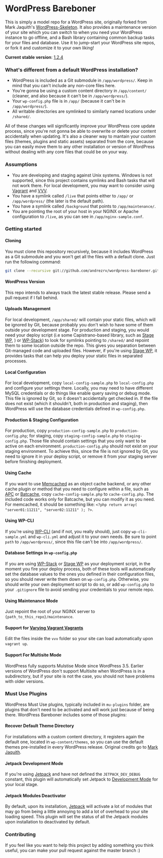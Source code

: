 # WordPress Bareboner

This is simply a model repo for a WordPress site, originally forked from Mark Jaquith's [WordPress-Skeleton](https://github.com/markjaquith/WordPress-Skeleton). It also provides a maintenance version of your site which you can switch to when you need your WordPress instance to go offline, and a Bash library containing common backup tasks for your files and database. Use it to jump-start your WordPress site repos, or fork it and customize it to your own liking!

**Current stable version**: [1.2.4](https://github.com/andrezrv/wordpress-bareboner/tree/1.2.4)

### What's different from a default WordPress installation?

* WordPress is included as a Git submodule in `/app/wordpress/`. Keep in mind that you can't include any non-core files here.
* You're gonna be using a custom content directory in `/app/content/` (cleaner, and also because it can't be in `/app/wordpress/`).
* Your `wp-config.php` file is in `/app/` (because it can't be in `/app/wordpress/`).
* All writable directories are symlinked to similarly named locations under `/shared/`.

All of these changes will significantly improve your WordPress core update process, since you're not gonna be able to overwrite or delete your content accidentally when updating. It's also a cleaner way to mantain your custom files (themes, plugins and static assets) separated from the core, because you can easily move them to any other installation or version of WordPress without dealing with any core files that could be on your way.

### Assumptions

* You are developing and staging against Unix systems. Windows is not supported, since this project contains symlinks and Bash tasks that will not work there. For local development, you may want to consider using [Vagrant](http://www.vagrantup.com/) and [VVV](https://github.com/Varying-Vagrant-Vagrants/VVV).
* You have a symlink called `/live` that points either to `/app/` or `/app/wordpress/` (the later is the default path).
* You have a symlink called `/background` that points to `/app/maintenance/`.
* You are pointing the root of your host in your NGINX or Apache configuration to `/live`, as you can see in `/app/nginx-sample.conf`.

### Getting started

#### Cloning
You must clone this repository recursively, because it includes WordPress as a Git submodule and you won't get all the files with a default clone. Just run the following command:

```bash
git clone --recursive git://github.com/andrezrv/wordpress-bareboner.git $my_project
```
#### WordPress Version
This repo intends to always track the latest stable release. Please send a pull request if I fall behind.

#### Uploads Management
For local development, `/app/shared/` will contain your static files, which will be ignored by Git, because probably you don't wish to have some of them outside your development stage. For production and staging, you would need your deploy script (i.e some Capistrano-based library, such as [Stage WP](http://github.com/andrezrv/stage-wp), ) or [WP-Stack](http://github.com/markjaquith/WP-Stack)) to look for symlinks pointing to `/shared/` and repoint them to some location outside the repo. This gives you separation between Git-managed code and uploaded files. However, if you're using [Stage WP](http://github.com/andrezrv/stage-wp), it provides tasks that can help you deploy your static files in separated processes.

#### Local Configuration
For local development, copy `local-config-sample.php` to `local-config.php` and configure your settings there. Locally, you may need to have different MySQL credentials or do things like enable query saving or debug mode. This file is ignored by Git, so it doesn't accidentally get checked in. If the file does not exist (which it shouldn't, both in production and staging), then WordPress will use the database credentials defined in `wp-config.php`.

#### Production & Staging Configuration
For production, copy `production-config-sample.php` to `production-config.php`; for staging, copy `staging-config-sample.php` to `staging-config.php`. Those file should contain settings that you only want to be active on each environment. `production-config.php` should not exist on your staging environment. To achieve this, since the file is not ignored by Git, you need to ignore it in your deploy script, or remove it from your staging server before finishing deployment.

#### Using Cache
If you want to use [Memcached](http://wordpress.org/plugins/memcached/) as an object cache backend, or any other cache plugin or method that you need to configure within a file, such as [APC](http://wordpress.org/plugins/apc/) or [Batcache](http://wordpress.org/plugins/batcache/), copy `cache-config-sample.php` to `cache-config.php`. The included code works only for Batcache, but you can modify it as you need. For memcached, it should be something like: `<?php return array( "server01:11211", "server02:11211" ); ?>`.

#### Using WP-CLI
If you're using [WP-CLI](http://wp-cli.org/) (and if not, you really should), just copy `wp-cli-sample.yml` and `wp-cli.yml` and adjust it to your own needs. Be sure to point `path` to `/app/wordpress/`, since this file can't be into `/app/wordpress/`.

#### Database Settings in `wp-config.php`
If you are using [WP-Stack](http://github.com/markjaquith/WP-Stack) or [Stage WP](http://github.com/andrezrv/stage-wp) as your deployment script, in the moment you fire your deploy process, both of these tools will automatically set the database values to the ones you defined in their configuration files, so you should never write them down on `wp-config.php`. Otherwise, you should write your own deployment script to do so, or add `wp-config.php` to your `.gitignore` file to avoid sending your credentials to your remote repo.

#### Using Maintenance Mode
Just repoint the root of your NGINX server to `{path_to_this_repo}/maintenance`.

#### Support for [Varying Vagrant Vagrants](https://github.com/Varying-Vagrant-Vagrants/VVV)
Edit the files inside the `vvv` folder so your site can load automatically upon `vagrant up`.

#### Support For Multisite Mode
WordPress fully supports Mulstise Mode since WordPress 3.5. Earlier versions of WordPress don't support Multisite when WordPress is in a subdirectory, but if your site is not the case, you should not have problems with older versions.

### Must Use Plugins
WordPress Must Use plugins, typically included in `mu-plugins` folder, are plugins that don't need to be activated and will work just because of being there. WordPress Bareboner includes some of those plugins:

#### Recover Default Theme Directory
For installations with a custom content directory, it registers again the default one, located in `wp-content/themes`, so you can use the default themes pre-installed in every WordPress release. Original credits go to [Mark Jaquith](https://github.com/markjaquith/WordPress-Skeleton).

#### Jetpack Development Mode
If you're using [Jetpack](http://jetpack.me/) and have not defined the `JETPACK_DEV_DEBUG` constant, this plugin will automatically set Jetpack to [Development Mode](http://jetpack.me/support/development-mode/) for your local stage.

#### Jetpack Modules Deactivator
By default, upon its installation, [Jetpack](http://jetpack.me/) will activate a lot of modules that may go from being a little annoying to add a lot of overhead to your site loading speed. This plugin will set the status of all the Jetpack modules upon installation to deactivated by default.

### Contributing
If you feel like you want to help this project by adding something you think useful, you can make your pull request against the master branch :)
